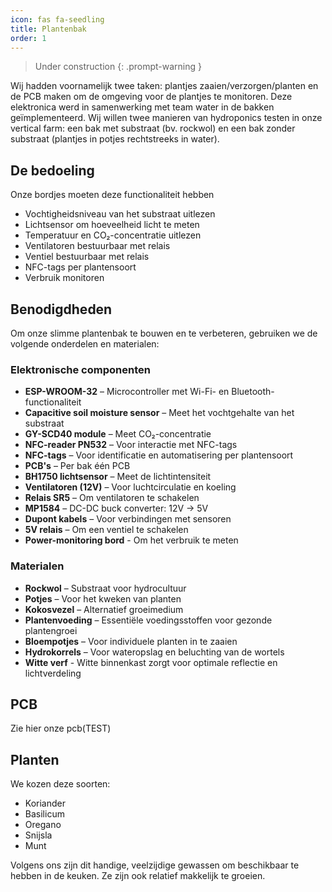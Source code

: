 ```yaml
---
icon: fas fa-seedling
title: Plantenbak
order: 1
---
```


> Under construction
{: .prompt-warning }

Wij hadden voornamelijk twee taken: plantjes zaaien/verzorgen/planten en de PCB maken om de omgeving voor de plantjes te monitoren. Deze elektronica werd in samenwerking met team water in de bakken geïmplementeerd. Wij willen twee manieren van hydroponics testen in onze vertical farm: een bak met substraat (bv. rockwol) en een bak zonder substraat (plantjes in potjes rechtstreeks in water).

## De bedoeling
Onze bordjes moeten deze functionaliteit hebben
- Vochtigheidsniveau van het substraat uitlezen
- Lichtsensor om hoeveelheid licht te meten
- Temperatuur en CO₂-concentratie uitlezen
- Ventilatoren bestuurbaar met relais
- Ventiel bestuurbaar met relais
- NFC-tags per plantensoort
- Verbruik monitoren
  

## Benodigdheden
Om onze slimme plantenbak te bouwen en te verbeteren, gebruiken we de volgende onderdelen en materialen:

### Elektronische componenten
- **ESP-WROOM-32** – Microcontroller met Wi-Fi- en Bluetooth-functionaliteit
- **Capacitive soil moisture sensor** – Meet het vochtgehalte van het substraat
- **GY-SCD40 module** – Meet CO₂-concentratie 
- **NFC-reader PN532** – Voor interactie met NFC-tags
- **NFC-tags** – Voor identificatie en automatisering per plantensoort
- **PCB's** – Per bak één PCB
- **BH1750 lichtsensor** – Meet de lichtintensiteit 
- **Ventilatoren (12V)** – Voor luchtcirculatie en koeling
- **Relais SR5** – Om ventilatoren te schakelen
- **MP1584** – DC-DC buck converter: 12V -> 5V
- **Dupont kabels** – Voor verbindingen met sensoren
- **5V relais** – Om een ventiel te schakelen
- **Power-monitoring bord** - Om het verbruik te meten

### Materialen
- **Rockwol** – Substraat voor hydrocultuur
- **Potjes** – Voor het kweken van planten
- **Kokosvezel** – Alternatief groeimedium
- **Plantenvoeding** – Essentiële voedingsstoffen voor gezonde plantengroei
- **Bloempotjes** – Voor individuele planten in te zaaien
- **Hydrokorrels** – Voor wateropslag en beluchting van de wortels
- **Witte verf** - Witte binnenkast zorgt voor optimale reflectie en lichtverdeling

## PCB
Zie hier onze pcb(TEST)

## Planten
We kozen deze soorten:
- Koriander
- Basilicum
- Oregano
- Snijsla
- Munt

Volgens ons zijn dit handige, veelzijdige gewassen om beschikbaar te hebben in de keuken. Ze zijn ook relatief makkelijk te groeien.


